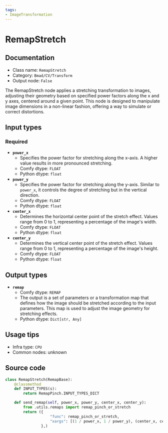 ```yaml
---
tags:
- ImageTransformation
---
```


# RemapStretch
## Documentation
- Class name: `RemapStretch`
- Category: `Bmad/CV/Transform`
- Output node: `False`

The RemapStretch node applies a stretching transformation to images, adjusting their geometry based on specified power factors along the x and y axes, centered around a given point. This node is designed to manipulate image dimensions in a non-linear fashion, offering a way to simulate or correct distortions.
## Input types
### Required
- **`power_x`**
    - Specifies the power factor for stretching along the x-axis. A higher value results in more pronounced stretching.
    - Comfy dtype: `FLOAT`
    - Python dtype: `float`
- **`power_y`**
    - Specifies the power factor for stretching along the y-axis. Similar to `power_x`, it controls the degree of stretching but in the vertical direction.
    - Comfy dtype: `FLOAT`
    - Python dtype: `float`
- **`center_x`**
    - Determines the horizontal center point of the stretch effect. Values range from 0 to 1, representing a percentage of the image's width.
    - Comfy dtype: `FLOAT`
    - Python dtype: `float`
- **`center_y`**
    - Determines the vertical center point of the stretch effect. Values range from 0 to 1, representing a percentage of the image's height.
    - Comfy dtype: `FLOAT`
    - Python dtype: `float`
## Output types
- **`remap`**
    - Comfy dtype: `REMAP`
    - The output is a set of parameters or a transformation map that defines how the image should be stretched according to the input parameters. This map is used to adjust the image geometry for stretching effects.
    - Python dtype: `Dict[str, Any]`
## Usage tips
- Infra type: `CPU`
- Common nodes: unknown


## Source code
```python
class RemapStretch(RemapBase):
    @classmethod
    def INPUT_TYPES(s):
        return RemapPinch.INPUT_TYPES_DICT

    def send_remap(self, power_x, power_y, center_x, center_y):
        from .utils.remaps import remap_pinch_or_stretch
        return ({
                    "func": remap_pinch_or_stretch,
                    "xargs": [(1 / power_x, 1 / power_y), (center_x, center_y)]
                },)

```
